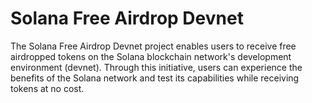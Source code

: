 # Solana Free Airdrop Devnet
The Solana Free Airdrop Devnet project enables users to receive free airdropped tokens on the Solana blockchain network's development environment (devnet). Through this initiative, users can experience the benefits of the Solana network and test its capabilities while receiving tokens at no cost.
